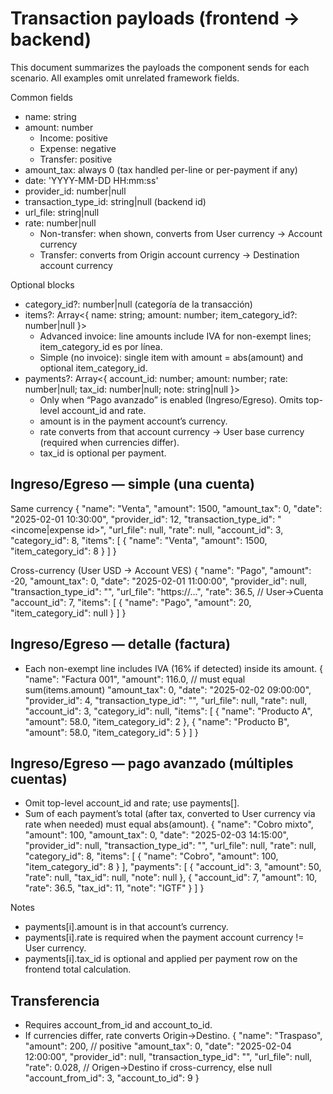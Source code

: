 # Transaction payloads (frontend → backend)

This document summarizes the payloads the component sends for each scenario. All examples omit unrelated framework fields.

Common fields
- name: string
- amount: number
  - Income: positive
  - Expense: negative
  - Transfer: positive
- amount_tax: always 0 (tax handled per-line or per-payment if any)
- date: 'YYYY-MM-DD HH:mm:ss'
- provider_id: number|null
- transaction_type_id: string|null (backend id)
- url_file: string|null
- rate: number|null
  - Non-transfer: when shown, converts from User currency → Account currency
  - Transfer: converts from Origin account currency → Destination account currency

Optional blocks
- category_id?: number|null (categoría de la transacción)
- items?: Array<{ name: string; amount: number; item_category_id?: number|null }>
  - Advanced invoice: line amounts include IVA for non-exempt lines; item_category_id es por línea.
  - Simple (no invoice): single item with amount = abs(amount) and optional item_category_id.
- payments?: Array<{ account_id: number; amount: number; rate: number|null; tax_id: number|null; note: string|null }>
  - Only when “Pago avanzado” is enabled (Ingreso/Egreso). Omits top-level account_id and rate.
  - amount is in the payment account’s currency.
  - rate converts from that account currency → User base currency (required when currencies differ).
  - tax_id is optional per payment.

## Ingreso/Egreso — simple (una cuenta)
Same currency
{
  "name": "Venta",
  "amount": 1500,
  "amount_tax": 0,
  "date": "2025-02-01 10:30:00",
  "provider_id": 12,
  "transaction_type_id": "<income|expense id>",
  "url_file": null,
  "rate": null,
  "account_id": 3,
  "category_id": 8,
  "items": [
    { "name": "Venta", "amount": 1500, "item_category_id": 8 }
  ]
}

Cross-currency (User USD → Account VES)
{
  "name": "Pago",
  "amount": -20,
  "amount_tax": 0,
  "date": "2025-02-01 11:00:00",
  "provider_id": null,
  "transaction_type_id": "<expense id>",
  "url_file": "https://...",
  "rate": 36.5, // User→Cuenta
  "account_id": 7,
  "items": [
    { "name": "Pago", "amount": 20, "item_category_id": null }
  ]
}

## Ingreso/Egreso — detalle (factura)
- Each non-exempt line includes IVA (16% if detected) inside its amount.
{
  "name": "Factura 001",
  "amount": 116.0, // must equal sum(items.amount)
  "amount_tax": 0,
  "date": "2025-02-02 09:00:00",
  "provider_id": 4,
  "transaction_type_id": "<income id>",
  "url_file": null,
  "rate": null,
  "account_id": 3,
  "category_id": null,
  "items": [
    { "name": "Producto A", "amount": 58.0, "item_category_id": 2 },
    { "name": "Producto B", "amount": 58.0, "item_category_id": 5 }
  ]
}

## Ingreso/Egreso — pago avanzado (múltiples cuentas)
- Omit top-level account_id and rate; use payments[].
- Sum of each payment’s total (after tax, converted to User currency via rate when needed) must equal abs(amount).
{
  "name": "Cobro mixto",
  "amount": 100,
  "amount_tax": 0,
  "date": "2025-02-03 14:15:00",
  "provider_id": null,
  "transaction_type_id": "<income id>",
  "url_file": null,
  "rate": null,
  "category_id": 8,
  "items": [ { "name": "Cobro", "amount": 100, "item_category_id": 8 } ],
  "payments": [
    { "account_id": 3, "amount": 50, "rate": null, "tax_id": null, "note": null },
    { "account_id": 7, "amount": 10, "rate": 36.5, "tax_id": 11, "note": "IGTF" }
  ]
}

Notes
- payments[i].amount is in that account’s currency.
- payments[i].rate is required when the payment account currency != User currency.
- payments[i].tax_id is optional and applied per payment row on the frontend total calculation.

## Transferencia
- Requires account_from_id and account_to_id.
- If currencies differ, rate converts Origin→Destino.
{
  "name": "Traspaso",
  "amount": 200, // positive
  "amount_tax": 0,
  "date": "2025-02-04 12:00:00",
  "provider_id": null,
  "transaction_type_id": "<transfer id>",
  "url_file": null,
  "rate": 0.028, // Origen→Destino if cross-currency, else null
  "account_from_id": 3,
  "account_to_id": 9
}
